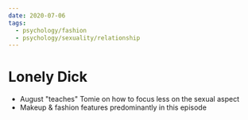 ```yaml
---
date: 2020-07-06
tags:
  - psychology/fashion
  - psychology/sexuality/relationship
---
```


# Lonely Dick

- August "teaches" Tomie on how to focus less on the sexual aspect
- Makeup & fashion features predominantly in this episode